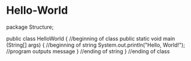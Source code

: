 # Hello-World
package Structure;

public class HelloWorld { //beginning of class
	public static void main (String[] args) { //beginning of string
		System.out.println("Hello, World!"); //program outputs message
	} //ending of string
} //ending of class
